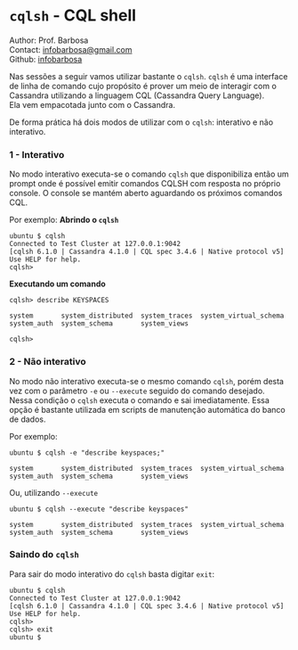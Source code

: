 # `cqlsh` - CQL shell
Author: Prof. Barbosa<br>
Contact: infobarbosa@gmail.com<br>
Github: [infobarbosa](https://github.com/infobarbosa)

Nas sessões a seguir vamos utilizar bastante o `cqlsh`.
`cqlsh` é uma interface de linha de comando cujo propósito é prover um meio de interagir com o Cassandra utilizando a linguagem CQL (Cassandra Query Language).<br>
Ela vem empacotada junto com o Cassandra.

De forma prática há dois modos de utilizar com o `cqlsh`: interativo e não interativo.

### 1 - Interativo
No modo interativo executa-se o comando `cqlsh` que disponibiliza então um prompt onde é possível emitir comandos CQLSH com resposta no próprio console.
O console se mantém aberto aguardando os próximos comandos CQL.

Por exemplo:
**Abrindo o `cqlsh`**
```
ubuntu $ cqlsh
Connected to Test Cluster at 127.0.0.1:9042
[cqlsh 6.1.0 | Cassandra 4.1.0 | CQL spec 3.4.6 | Native protocol v5]
Use HELP for help.
cqlsh> 
```


**Executando um comando**
```
cqlsh> describe KEYSPACES 

system       system_distributed  system_traces  system_virtual_schema
system_auth  system_schema       system_views 

cqlsh> 
``` 

### 2 - Não interativo
No modo não interativo executa-se o mesmo comando `cqlsh`, porém desta vez com o parâmetro `-e` ou `--execute` seguido do comando desejado.<br>
Nessa condição o `cqlsh` executa o comando e sai imediatamente.
Essa opção é bastante utilizada em scripts de manutenção automática do banco de dados.

Por exemplo:
```
ubuntu $ cqlsh -e "describe keyspaces;"

system       system_distributed  system_traces  system_virtual_schema
system_auth  system_schema       system_views 
```

Ou, utilizando `--execute`
```
ubuntu $ cqlsh --execute "describe keyspaces"

system       system_distributed  system_traces  system_virtual_schema
system_auth  system_schema       system_views
```

### Saindo do `cqlsh`
Para sair do modo interativo do `cqlsh` basta digitar `exit`:
```
ubuntu $ cqlsh
Connected to Test Cluster at 127.0.0.1:9042
[cqlsh 6.1.0 | Cassandra 4.1.0 | CQL spec 3.4.6 | Native protocol v5]
Use HELP for help.
cqlsh> 
cqlsh> exit
ubuntu $ 
```
